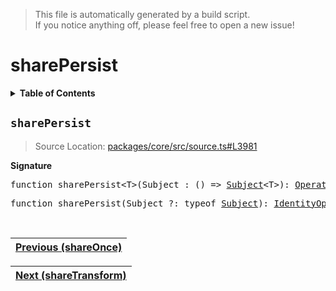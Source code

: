 > This file is automatically generated by a build script.<br>If you notice anything off, please feel free to open a new issue!

# sharePersist

<details><summary><b>Table of Contents</b></summary><br>

1. [<code>sharePersist</code>](#sharePersist)</details>

## <a name="sharePersist"></a><code>sharePersist</code>

> Source Location: [packages\/core\/src\/source.ts#L3981](..\/..\/packages\/core\/src\/source.ts#L3981)

<b>Signature</b>

<pre>function sharePersist&lt;T&gt;(Subject_: () =&gt; <a href="../05-api-subject/00-Subject.md#Subject-Interface">Subject</a>&lt;T&gt;): <a href="000-Operator.md#Operator">Operator</a>&lt;T, T&gt;</pre>

<pre>function sharePersist(Subject_?: typeof <a href="../05-api-subject/00-Subject.md#Subject-Function">Subject</a>): <a href="001-IdentityOperator.md#IdentityOperator">IdentityOperator</a></pre><br>

| [Previous \(shareOnce\)](067-shareOnce.md#readme) |
| --- |

<div align="right">

| [Next \(shareTransform\)](069-shareTransform.md#readme) |
| --- |
</div>
